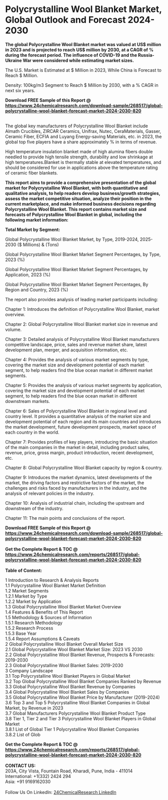 <h1>Polycrystalline Wool Blanket Market, Global Outlook and Forecast 2024-2030</h1><p><strong>The global Polycrystalline Wool Blanket market was valued at US$ million in 2023 and is projected to reach US$ million by 2030, at a CAGR of % during the forecast period. The influence of COVID-19 and the Russia-Ukraine War were considered while estimating market sizes.</strong></p><p>
The U.S. Market is Estimated at $ Million in 2023, While China is Forecast to Reach $ Million.</p><p>
Density: 100kg/m3 Segment to Reach $ Million by 2030, with a % CAGR in next six years.</p><div><b>Download FREE Sample of this Report @ 
            <a href="https://www.24chemicalresearch.com/download-sample/268517/global-polycrystalline-wool-blanket-forecast-market-2024-2030-820">
            https://www.24chemicalresearch.com/download-sample/268517/global-polycrystalline-wool-blanket-forecast-market-2024-2030-820</a></b></div><br><p>
The global key manufacturers of Polycrystalline Wool Blanket include Almath Crucibles, ZIRCAR Ceramics, Unifrax, Nutec, CeraMaterials, Gasser, Ceramic Fiber, ECFIA and Luyang Energy-saving Materials, etc. in 2023, the global top five players have a share approximately % in terms of revenue.</p><p>
High temperature insulation blanket made of high alumina fibers double needled to provide high tensile strength, durability and low shrinkage at high temperatures.Blanket is thermally stable at elevated temperatures, and should be considered for use in applications above the temperature rating of ceramic fiber blankets.</p><p>
<strong>This report aims to provide a comprehensive presentation of the global market for Polycrystalline Wool Blanket, with both quantitative and qualitative analysis, to help readers develop business/growth strategies, assess the market competitive situation, analyze their position in the current marketplace, and make informed business decisions regarding Polycrystalline Wool Blanket. This report contains market size and forecasts of Polycrystalline Wool Blanket in global, including the following market information:</strong></p><p>
</p><p>
<strong>Total Market by Segment:</strong></p><p>
Global Polycrystalline Wool Blanket Market, by Type, 2019-2024, 2025-2030 ($ Millions) &amp; (Tons)</p><p>
Global Polycrystalline Wool Blanket Market Segment Percentages, by Type, 2023 (%)</p><p>
</p><p>
Global Polycrystalline Wool Blanket Market Segment Percentages, by Application, 2023 (%)</p><p>
</p><p>
Global Polycrystalline Wool Blanket Market Segment Percentages, By Region and Country, 2023 (%)</p><p>
</p><p>
The report also provides analysis of leading market participants including:</p><p>
</p><p>
</p><p>
Chapter 1: Introduces the definition of Polycrystalline Wool Blanket, market overview.</p><p>
Chapter 2: Global Polycrystalline Wool Blanket market size in revenue and volume.</p><p>
Chapter 3: Detailed analysis of Polycrystalline Wool Blanket manufacturers competitive landscape, price, sales and revenue market share, latest development plan, merger, and acquisition information, etc.</p><p>
Chapter 4: Provides the analysis of various market segments by type, covering the market size and development potential of each market segment, to help readers find the blue ocean market in different market segments.</p><p>
Chapter 5: Provides the analysis of various market segments by application, covering the market size and development potential of each market segment, to help readers find the blue ocean market in different downstream markets.</p><p>
Chapter 6: Sales of Polycrystalline Wool Blanket in regional level and country level. It provides a quantitative analysis of the market size and development potential of each region and its main countries and introduces the market development, future development prospects, market space of each country in the world.</p><p>
Chapter 7: Provides profiles of key players, introducing the basic situation of the main companies in the market in detail, including product sales, revenue, price, gross margin, product introduction, recent development, etc.</p><p>
Chapter 8: Global Polycrystalline Wool Blanket capacity by region &amp; country.</p><p>
Chapter 9: Introduces the market dynamics, latest developments of the market, the driving factors and restrictive factors of the market, the challenges and risks faced by manufacturers in the industry, and the analysis of relevant policies in the industry.</p><p>
Chapter 10: Analysis of industrial chain, including the upstream and downstream of the industry.</p><p>
Chapter 11: The main points and conclusions of the report.</p><div><b>Download FREE Sample of this Report @ 
            <a href="https://www.24chemicalresearch.com/download-sample/268517/global-polycrystalline-wool-blanket-forecast-market-2024-2030-820">
            https://www.24chemicalresearch.com/download-sample/268517/global-polycrystalline-wool-blanket-forecast-market-2024-2030-820</a></b></div><br><div><b>Get the Complete Report & TOC @ 
            <a href="https://www.24chemicalresearch.com/reports/268517/global-polycrystalline-wool-blanket-forecast-market-2024-2030-820">
            https://www.24chemicalresearch.com/reports/268517/global-polycrystalline-wool-blanket-forecast-market-2024-2030-820</a></b></div><br>
            <b>Table of Content:</b><p>1 Introduction to Research & Analysis Reports<br />
    1.1 Polycrystalline Wool Blanket Market Definition<br />
    1.2 Market Segments<br />
        1.2.1 Market by Type<br />
        1.2.2 Market by Application<br />
    1.3 Global Polycrystalline Wool Blanket Market Overview<br />
    1.4 Features & Benefits of This Report<br />
    1.5 Methodology & Sources of Information<br />
        1.5.1 Research Methodology<br />
        1.5.2 Research Process<br />
        1.5.3 Base Year<br />
        1.5.4 Report Assumptions & Caveats<br />
2 Global Polycrystalline Wool Blanket Overall Market Size<br />
    2.1 Global Polycrystalline Wool Blanket Market Size: 2023 VS 2030<br />
    2.2 Global Polycrystalline Wool Blanket Revenue, Prospects & Forecasts: 2019-2030<br />
    2.3 Global Polycrystalline Wool Blanket Sales: 2019-2030<br />
3 Company Landscape<br />
    3.1 Top Polycrystalline Wool Blanket Players in Global Market<br />
    3.2 Top Global Polycrystalline Wool Blanket Companies Ranked by Revenue<br />
    3.3 Global Polycrystalline Wool Blanket Revenue by Companies<br />
    3.4 Global Polycrystalline Wool Blanket Sales by Companies<br />
    3.5 Global Polycrystalline Wool Blanket Price by Manufacturer (2019-2024)<br />
    3.6 Top 3 and Top 5 Polycrystalline Wool Blanket Companies in Global Market, by Revenue in 2023<br />
    3.7 Global Manufacturers Polycrystalline Wool Blanket Product Type<br />
    3.8 Tier 1, Tier 2 and Tier 3 Polycrystalline Wool Blanket Players in Global Market<br />
        3.8.1 List of Global Tier 1 Polycrystalline Wool Blanket Companies<br />
        3.8.2 List of Glob</p><div><b>Get the Complete Report & TOC @ 
            <a href="https://www.24chemicalresearch.com/reports/268517/global-polycrystalline-wool-blanket-forecast-market-2024-2030-820">
            https://www.24chemicalresearch.com/reports/268517/global-polycrystalline-wool-blanket-forecast-market-2024-2030-820</a></b></div><br><b>CONTACT US:</b><br>
            203A, City Vista, Fountain Road, Kharadi, Pune, India - 411014<br>
            International: +1(332) 2424 294<br>
            Asia: +91 9169162030 <br><br>
            Follow Us On LinkedIn: <a href="https://www.linkedin.com/company/24chemicalresearch/">24ChemicalResearch LinkedIn</a>